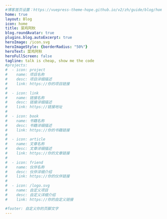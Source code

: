 ```yaml
---
#博客首页设置：https://vuepress-theme-hope.github.io/v2/zh/guide/blog/home.html
home: true
layout: Blog
icon: home
title: 菜鸡阿秋
blog.roundAvatar: true
plugins.blog.autoExcerpt: true
heroImage: /icon.svg
heroImageStyle: {borderRadius: "50%"}
heroText: 菜鸡阿秋
heroFullScreen: false
tagline: talk is cheap, show me the code
#projects:
#  - icon: project
#    name: 项目名称
#    desc: 项目详细描述
#    link: https://你的项目链接
#
#  - icon: link
#    name: 链接名称
#    desc: 链接详细描述
#    link: https://链接地址
#
#  - icon: book
#    name: 书籍名称
#    desc: 书籍详细描述
#    link: https://你的书籍链接
#
#  - icon: article
#    name: 文章名称
#    desc: 文章详细描述
#    link: https://你的文章链接
#
#  - icon: friend
#    name: 伙伴名称
#    desc: 伙伴详细介绍
#    link: https://你的伙伴链接
#
#  - icon: /logo.svg
#    name: 自定义项目
#    desc: 自定义详细介绍
#    link: https://你的自定义链接

#footer: 自定义你的页脚文字
---
```

